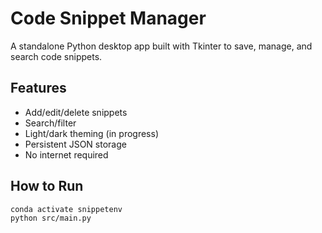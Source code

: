 # Code Snippet Manager

A standalone Python desktop app built with Tkinter to save, manage, and search code snippets.

## Features
- Add/edit/delete snippets
- Search/filter
- Light/dark theming (in progress)
- Persistent JSON storage
- No internet required

## How to Run
```bash
conda activate snippetenv
python src/main.py
